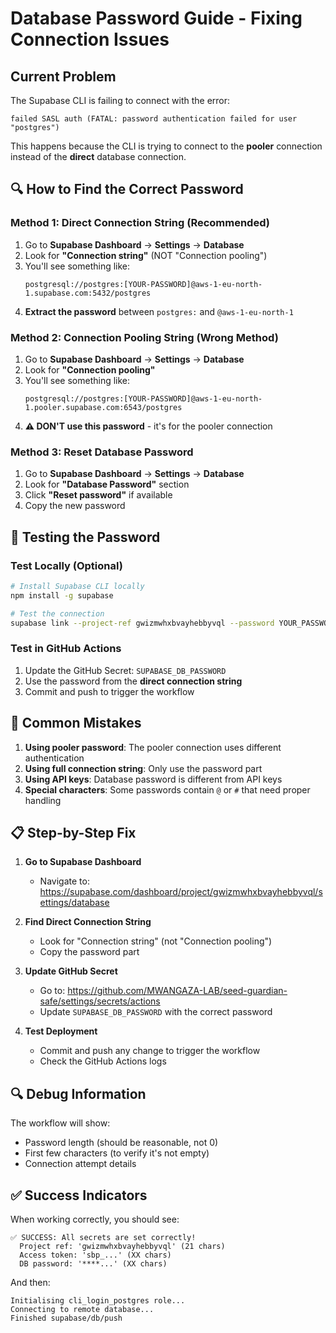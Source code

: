# Database Password Guide - Fixing Connection Issues

## Current Problem
The Supabase CLI is failing to connect with the error:
```
failed SASL auth (FATAL: password authentication failed for user "postgres")
```

This happens because the CLI is trying to connect to the **pooler** connection instead of the **direct** database connection.

## 🔍 How to Find the Correct Password

### Method 1: Direct Connection String (Recommended)
1. Go to **Supabase Dashboard** → **Settings** → **Database**
2. Look for **"Connection string"** (NOT "Connection pooling")
3. You'll see something like:
   ```
   postgresql://postgres:[YOUR-PASSWORD]@aws-1-eu-north-1.supabase.com:5432/postgres
   ```
4. **Extract the password** between `postgres:` and `@aws-1-eu-north-1`

### Method 2: Connection Pooling String (Wrong Method)
1. Go to **Supabase Dashboard** → **Settings** → **Database**
2. Look for **"Connection pooling"** 
3. You'll see something like:
   ```
   postgresql://postgres:[YOUR-PASSWORD]@aws-1-eu-north-1.pooler.supabase.com:6543/postgres
   ```
4. **⚠️ DON'T use this password** - it's for the pooler connection

### Method 3: Reset Database Password
1. Go to **Supabase Dashboard** → **Settings** → **Database**
2. Look for **"Database Password"** section
3. Click **"Reset password"** if available
4. Copy the new password

## 🔧 Testing the Password

### Test Locally (Optional)
```bash
# Install Supabase CLI locally
npm install -g supabase

# Test the connection
supabase link --project-ref gwizmwhxbvayhebbyvql --password YOUR_PASSWORD
```

### Test in GitHub Actions
1. Update the GitHub Secret: `SUPABASE_DB_PASSWORD`
2. Use the password from the **direct connection string**
3. Commit and push to trigger the workflow

## 🚨 Common Mistakes

1. **Using pooler password**: The pooler connection uses different authentication
2. **Using full connection string**: Only use the password part
3. **Using API keys**: Database password is different from API keys
4. **Special characters**: Some passwords contain `@` or `#` that need proper handling

## 📋 Step-by-Step Fix

1. **Go to Supabase Dashboard**
   - Navigate to: https://supabase.com/dashboard/project/gwizmwhxbvayhebbyvql/settings/database

2. **Find Direct Connection String**
   - Look for "Connection string" (not "Connection pooling")
   - Copy the password part

3. **Update GitHub Secret**
   - Go to: https://github.com/MWANGAZA-LAB/seed-guardian-safe/settings/secrets/actions
   - Update `SUPABASE_DB_PASSWORD` with the correct password

4. **Test Deployment**
   - Commit and push any change to trigger the workflow
   - Check the GitHub Actions logs

## 🔍 Debug Information

The workflow will show:
- Password length (should be reasonable, not 0)
- First few characters (to verify it's not empty)
- Connection attempt details

## ✅ Success Indicators

When working correctly, you should see:
```
✅ SUCCESS: All secrets are set correctly!
  Project ref: 'gwizmwhxbvayhebbyvql' (21 chars)
  Access token: 'sbp_...' (XX chars)
  DB password: '****...' (XX chars)
```

And then:
```
Initialising cli_login_postgres role...
Connecting to remote database...
Finished supabase/db/push
```
